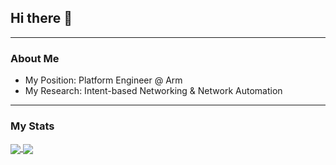 ## Hi there 👋

<!--
**Guilvareux/Guilvareux** is a ✨ _special_ ✨ repository because its `README.md` (this file) appears on your GitHub profile.

Here are some ideas to get you started:

- 🔭 I’m currently working on ...
- 🌱 I’m currently learning ...
- 👯 I’m looking to collaborate on ...
- 🤔 I’m looking for help with ...
- 💬 Ask me about ...
- 📫 How to reach me: ...
- 😄 Pronouns: ...
- ⚡ Fun fact: ...
-->

---
### About Me
- My Position: Platform Engineer @ Arm
- My Research: Intent-based Networking & Network Automation


---
### My Stats

<a href="https://github.com/guilvareux">
  <img align="center" src="https://github-readme-stats.vercel.app/api/top-langs/?username=guilvareux&theme=graywhite&hide_border=true&layout=compact">
</a>

<a href="https://github.com/guilvareux">
  <img align="center" src="https://github-readme-stats.vercel.app/api?username=guilvareux&show_icons=true&hide=contribs&theme=graywhite&hide_border=true&layout=compact&count_private=true&show_icons=true?&disable_animations=true">
</a>
